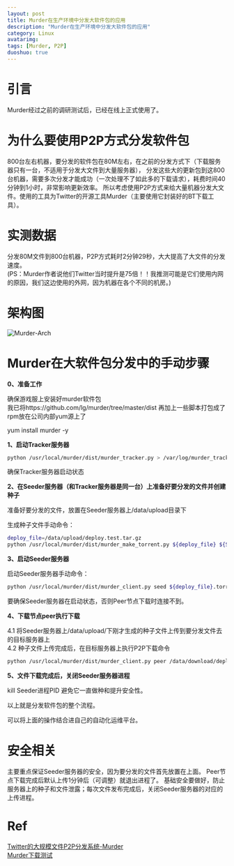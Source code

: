 ```yaml
---
layout: post
title: Murder在生产环境中分发大软件包的应用
description: "Murder在生产环境中分发大软件包的应用"
category: Linux
avatarimg:
tags: [Murder, P2P]
duoshuo: true
---
```


# 引言
Murder经过之前的调研测试后，已经在线上正式使用了。

# 为什么要使用P2P方式分发软件包
800台左右机器，要分发的软件包在80M左右，在之前的分发方式下（下载服务器只有一台，不适用于分发大文件到大量服务器），
分发这些大的更新包到这800台机器，需要多次分发才能成功（一次处理不了如此多的下载请求），耗费时间40分钟到1小时，非常影响更新效率。
所以考虑使用P2P方式来给大量机器分发大文件。使用的工具为Twitter的开源工具Murder（主要使用它封装好的BT下载工具）。

# 实测数据
分发80M文件到800台机器，P2P方式耗时2分钟29秒，大大提高了大文件的分发速度。  
(PS：Murder作者说他们Twitter当时提升是75倍！！我推测可能是它们使用内网的原因，我们这边使用的外网，因为机器在各个不同的机房。)

# 架构图
![Murder-Arch](https://raw.githubusercontent.com/JaminZhang/jaminzhang.github.io/master/images/Murder-Arch-01.png)

# Murder在大软件包分发中的手动步骤

**0、准备工作**

确保游戏服上安装好murder软件包  
我已将https://github.com/lg/murder/tree/master/dist 再加上一些脚本打包成了rpm放在公司内部yum源上了 

yum install murder -y

**1、启动Tracker服务器**

```bash
python /usr/local/murder/dist/murder_tracker.py > /var/log/murder_tracker.log 2>&1 &
```    

确保Tracker服务器启动状态

**2、在Seeder服务器（和Tracker服务器是同一台）上准备好要分发的文件并创建种子**

准备好要分发的文件，放置在Seeder服务器上/data/upload目录下

生成种子文件手动命令：

```bash
deploy_file=/data/upload/deploy.test.tar.gz
python /usr/local/murder/dist/murder_make_torrent.py ${deploy_file} ${Seeder_IP}:8998 ${deploy_file}.torrent
```    

**3、启动Seeder服务器**  

启动Seeder服务器手动命令：

```bash
python /usr/local/murder/dist/murder_client.py seed ${deploy_file}.torrent ${deploy_file} 127.0.0.1
```    

要确保Seeder服务器在启动状态，否则Peer节点下载时连接不到。

**4、下载节点peer执行下载**  

4.1 将Seeder服务器上/data/upload/下刚才生成的种子文件上传到要分发文件去的目标服务器上  
4.2 种子文件上传完成后，在目标服务器上执行P2P下载命令  

```bash
python /usr/local/murder/dist/murder_client.py peer /data/download/deploy.tar.gz.torrent /data/download/deploy.tar.gz ${Peer_IP}
```    

**5、文件下载完成后，关闭Seeder服务器进程**  

kill Seeder进程PID
避免它一直做种和提升安全性。

以上就是分发软件包的整个流程。

可以将上面的操作结合进自己的自动化运维平台。

# 安全相关
主要重点保证Seeder服务器的安全，因为要分发的文件首先放置在上面。
Peer节点下载完成后默认上传1分钟后（可调整）就退出进程了。
基础安全要做好，防止服务器上的种子和文件泄露；每次文件发布完成后，关闭Seeder服务器的对应的上传进程。


# Ref
[Twitter的大规模文件P2P分发系统-Murder](http://jaminzhang.github.io/linux/Twitter-Murder-a-large-scale-file-distribute-system-via-p2p/)  
[Murder下载测试](http://jaminzhang.github.io/linux/Murder-download-test/)  
